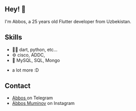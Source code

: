 ## Hey! 👋
I'm Abbos, a 25 years old Flutter developer from Uzbekistan.

## Skills
- 👨‍💻 dart, python, etc...
- ⚙️ cisco, ADDC,
- 💽 MySQL, SQL, Mongo
+ a lot more :D

## Contact
- [Abbos ](https://t.me/Abboss07M) on Telegram
- [Abbos Muminov](https://www.instagram.com/abboss07m) on Instagram


